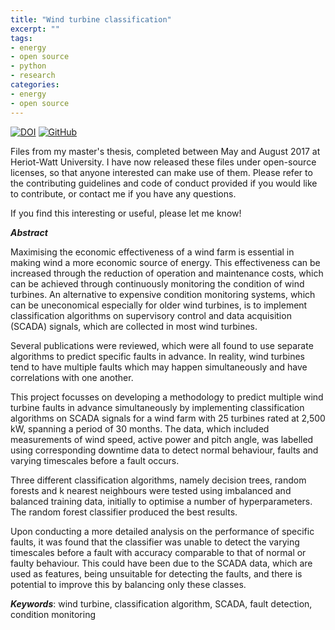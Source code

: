 ```yaml
---
title: "Wind turbine classification"
excerpt: ""
tags:
- energy
- open source
- python
- research
categories:
- energy
- open source
---
```


[![DOI](https://img.shields.io/badge/zenodo-10.5281/zenodo.2875795-blue?style=for-the-badge&labelColor=1F4056)](https://doi.org/10.5281/zenodo.2875795)
[![GitHub](https://img.shields.io/badge/-nmstreethran/WindTurbineClassification-42B029?style=for-the-badge&logo=github&labelColor=black)](https://github.com/nmstreethran/WindTurbineClassification)

Files from my master's thesis, completed between May and August 2017 at Heriot-Watt University. I have now released these files under open-source licenses, so that anyone interested can make use of them. Please refer to the contributing guidelines and code of conduct provided if you would like to contribute, or contact me if you have any questions.

If you find this interesting or useful, please let me know!

***Abstract***

Maximising the economic effectiveness of a wind farm is essential in making wind a more economic source of energy. This effectiveness can be increased through the reduction of operation and maintenance costs, which can be achieved through continuously monitoring the condition of wind turbines. An alternative to expensive condition monitoring systems, which can be uneconomical especially for older wind turbines, is to implement classification algorithms on supervisory control and data acquisition (SCADA) signals, which are collected in most wind turbines.

Several publications were reviewed, which were all found to use separate algorithms to predict specific faults in advance. In reality, wind turbines tend to have multiple faults which may happen simultaneously and have correlations with one another.

This project focusses on developing a methodology to predict multiple wind turbine faults in advance simultaneously by implementing classification algorithms on SCADA signals for a wind farm with 25 turbines rated at 2,500 kW, spanning a period of 30 months. The data, which included measurements of wind speed, active power and pitch angle, was labelled using corresponding downtime data to detect normal behaviour, faults and varying timescales before a fault occurs.

Three different classification algorithms, namely decision trees, random forests and k nearest neighbours were tested using imbalanced and balanced training data, initially to optimise a number of hyperparameters. The random forest classifier produced the best results.

Upon conducting a more detailed analysis on the performance of specific faults, it was found that the classifier was unable to detect the varying timescales before a fault with accuracy comparable to that of normal or faulty behaviour. This could have been due to the SCADA data, which are used as features, being unsuitable for detecting the faults, and there is potential to improve this by balancing only these classes.

***Keywords***: wind turbine, classification algorithm, SCADA, fault detection, condition monitoring

